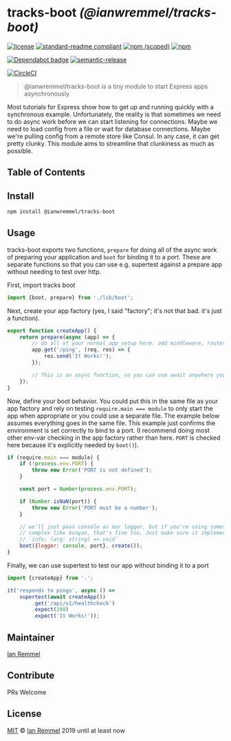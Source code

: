 # tracks-boot _(@ianwremmel/tracks-boot)_

<!-- (optional) Put banner here -->

<!-- PROJ: Badges Start -->

[![license](https://img.shields.io/github/license/ianwremmel/tracks-boot.svg)](https://github.com/ianwremmel/tracks-boot/blob/master/LICENSE)
[![standard-readme compliant](https://img.shields.io/badge/readme%20style-standard-brightgreen.svg?style=flat-square)](https://github.com/RichardLitt/standard-readme)
[![npm (scoped)](https://img.shields.io/npm/v/@ianwremmel/tracks-boot.svg)](https://www.npmjs.com/package/@ianwremmel/tracks-boot)
[![npm](https://img.shields.io/npm/dm/@ianwremmel/tracks-boot.svg)](https://www.npmjs.com/package/@ianwremmel/tracks-boot)

[![Dependabot badge](https://img.shields.io/badge/Dependabot-active-brightgreen.svg)](https://dependabot.com/)
[![semantic-release](https://img.shields.io/badge/%20%20%F0%9F%93%A6%F0%9F%9A%80-semantic--release-e10079.svg)](https://github.com/semantic-release/semantic-release)

[![CircleCI](https://circleci.com/gh/ianwremmel/tracks-boot.svg?style=svg)](https://circleci.com/gh/ianwremmel/tracks-boot)

<!-- PROJ: Badges End -->

> @ianwremmel/tracks-boot is a tiny module to start Express apps asynchronously

Most tutorials for Express show how to get up and running quickly with a
synchronous example. Unfortunately, the reality is that sometimes we need to do
async work before we can start listening for connections. Maybe we need to load
config from a file or wait for database connections. Maybe we're pulling config
from a remote store like Consul. In any case, it can get pretty clunky. This
module aims to streamline that clunkiness as much as possible.

## Table of Contents

<!-- toc -->
<!-- tocstop -->

## Install

```bash
npm install @ianwremmel/tracks-boot
```

## Usage

tracks-boot exports two functions, `prepare` for doing all of the async work of
preparing your application and `boot` for binding it to a port. These are
separate functions so that you can use e.g. supertest against a prepare app
without needing to test over http.

First, import tracks boot

```js
import {boot, prepare} from './lib/boot';
```

Next, create your app factory (yes, I said "factory"; it's not that bad. it's
just a function).

```js
export function createApp() {
    return prepare(async (app) => {
        // do all of your normal app setup here. add middleware, routes, etc.
        app.get('/ping', (req, res) => {
            res.send('It Works!');
        });

        // This is an async function, so you can use await anywhere you need to.
    });
}
```

Now, define your boot behavior. You could put this in the same file as your app
factory and rely on testing `require.main === module` to only start the app when
appropriate or you could use a separate file. The example below assumes
everything goes in the same file. This example just confirms the environment is
set correctly to bind to a port. (I recommend doing most other env-var checking
in the app factory rather than here. `PORT` is checked here because it's
explicitly needed by `boot()`).

```js
if (require.main === module) {
    if (!process.env.PORT) {
        throw new Error('PORT is not defined');
    }

    const port = Number(process.env.PORT);

    if (Number.isNaN(port)) {
        throw new Error('PORT must be a number');
    }

    // we'll just pass console as our logger, but if you're using something more
    // complex like bunyan, that's fine too. Just make sure it implements
    // `info: (arg: string) => void`
    boot({logger: console, port}, create());
}
```

Finally, we can use supertest to test our app without binding it to a port

```js
import {createApp} from '.';

it('responds to pings', async () =>
    supertest(await createApp())
        .get('/api/v1/healthcheck')
        .expect(200)
        .expect('It Works!'));
```

## Maintainer

[Ian Remmel](https://github.com/ianwremmel)

## Contribute

PRs Welcome

## License

[MIT](LICENSE) &copy; [Ian Remmel](https://github.com/ianwremmel) 2019 until at
least now
